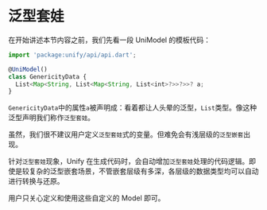# 泛型套娃
在开始讲述本节内容之前，我们先看一段 UniModel 的模板代码：

```javascript
import 'package:unify/api/api.dart';

@UniModel()
class GenericityData {
  List<Map<String, List<Map<String, List<int>?>>?>>? a;
}
```

`GenericityData`中的属性`a`被声明成：看着都让人头晕的泛型，`List`类型。像这种泛型声明我们称作`泛型套娃`。

虽然，我们很不建议用户定义`泛型套娃`式的变量。但难免会有浅层级的`泛型嵌套`出现。

针对`泛型套娃`现象，Unify 在生成代码时，会自动增加`泛型套娃`处理的代码逻辑。即使是较复杂的泛型嵌套场景，不管嵌套层级有多深，各层级的数据类型均可以自动进行转换与还原。

用户只关心定义和使用这些自定义的 Model 即可。